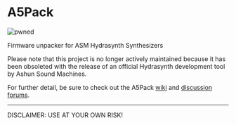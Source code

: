 # A5Pack

![pwned](./rsrc/pwned.jpg)

Firmware unpacker for ASM Hydrasynth Synthesizers

Please note that this project is no longer actively maintained because it has been obsoleted with the release of an official Hydrasynth development tool by Ashun Sound Machines. 

For further detail, be sure to check out the A5Pack [wiki](https://github.com/patois/A5Pack/wiki/Official-Firmware-Utilities-by-ASM) and [discussion forums](https://github.com/patois/A5Pack/discussions).

---

DISCLAIMER: USE AT YOUR OWN RISK!
